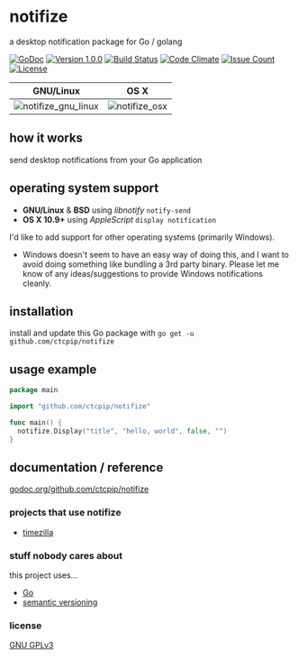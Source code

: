 # notifize

a desktop notification package for Go / golang

[![GoDoc](https://godoc.org/github.com/ctcpip/notifize?status.svg)](http://godoc.org/github.com/ctcpip/notifize)
[![Version 1.0.0](https://img.shields.io/badge/version-1.0.0-blue.svg)](http://github.com/ctcpip/notifize/releases/latest)
[![Build Status](https://img.shields.io/travis/ctcpip/notifize.svg)](http://travis-ci.org/ctcpip/notifize)
[![Code Climate](https://img.shields.io/codeclimate/github/ctcpip/notifize.svg)](http://codeclimate.com/github/ctcpip/notifize)
[![Issue Count](https://img.shields.io/codeclimate/issues/github/ctcpip/notifize.svg)](http://codeclimate.com/github/ctcpip/notifize/issues)
[![License](https://img.shields.io/badge/license-GNU%20GPLv3-blue.svg)](./LICENSE)

| GNU/Linux | OS X |
|:-------------:|:-------------:|
|![notifize_gnu_linux](https://cloud.githubusercontent.com/assets/15326526/16973882/1c794dbc-4dfd-11e6-9136-78f6b7760914.png)|![notifize_osx](https://cloud.githubusercontent.com/assets/15326526/16973883/1c7fe456-4dfd-11e6-9551-7a8b527b8ec6.png)|

## how it works

send desktop notifications from your Go application

## operating system support

* __GNU/Linux__ & __BSD__ using _libnotify_ `notify-send`
* __OS X 10.9+__ using _AppleScript_ `display notification`

I'd like to add support for other operating systems (primarily Windows).

* Windows doesn't seem to have an easy way of doing this, and I want to avoid doing something like bundling a 3rd party binary.  Please let me know of any ideas/suggestions to provide Windows notifications cleanly.

## installation

install and update this Go package with `go get -u github.com/ctcpip/notifize`

## usage example

~~~ go
package main

import "github.com/ctcpip/notifize"

func main() {
  notifize.Display("title", "hello, world", false, "")
}
~~~

## documentation / reference

[godoc.org/github.com/ctcpip/notifize](http://godoc.org/github.com/ctcpip/notifize)

### projects that use notifize

* [timezilla](http://github.com/ctcpip/timezilla)

### stuff nobody cares about

this project uses...

* [Go](http://golang.org)
* [semantic versioning](http://semver.org/)

### license

[GNU GPLv3](http://www.gnu.org/licenses/gpl-3.0.en.html)
